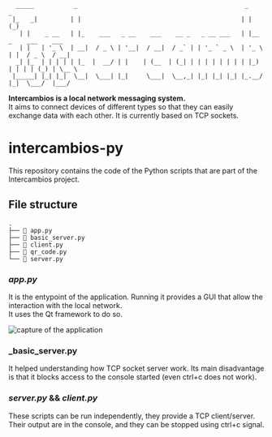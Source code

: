 ```
  _____           _                                              _       _               
 |_   _|         | |                                            | |     (_)              
   | |    _ __   | |_    ___   _ __    ___    __ _   _ __ ___   | |__    _    ___    ___ 
   | |   | '_ \  | __|  / _ \ | '__|  / __|  / _` | | '_ ` _ \  | '_ \  | |  / _ \  / __|
  _| |_  | | | | | |_  |  __/ | |    | (__  | (_| | | | | | | | | |_) | | | | (_) | \__ \
 |_____| |_| |_|  \__|  \___| |_|     \___|  \__,_| |_| |_| |_| |_.__/  |_|  \___/  |___/
```
<b>Intercambios is a local network messaging system.</b><br>
It aims to connect devices of different types so that they can easily exchange data with each other.
It is currently based on TCP sockets. 

# intercambios-py
This repository contains the code of the Python scripts that are part of the Intercambios project.

## File structure
```
.
├── 📜 app.py
├── 📜 basic_server.py
├── 📜 client.py
├── 📜 qr_code.py
└── 📜 server.py
```
### _app.py_
It is the entypoint of the application. Running it provides a GUI that allow the interaction with the local network.<br>
It uses the Qt framework to do so.

![capture of the application](https://github.com/LFLCH/intercambios-py/assets/62034725/ac3e55f6-2ff3-4ec7-a479-81853550f089)

### _basic_server.py
It helped understanding how TCP socket server work. Its main disadvantage is that it blocks access to the console started (even ctrl+c does not work).

### _server.py_ && _client.py_
These scripts can be run independently, they provide a TCP client/server. Their output are in the console, and they can be stopped using ctrl+c signal.  
